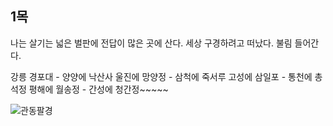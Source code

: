 ## 1목
나는 살기는 넓은 벌판에 전답이 많은 곳에 산다. 세상 구경하려고 떠났다. 불림 들어간다.

강릉 경포대 - 양양에 낙산사
울진에 망양정 - 삼척에 죽서루
고성에 삼일포 - 통천에 총석정
평해에 월송정 - 간성에 청간정~~~~~ 

![관동팔경](https://namu.wiki/w/%EA%B4%80%EB%8F%99%ED%8C%94%EA%B2%BD)
